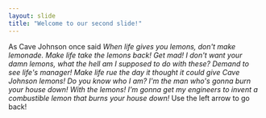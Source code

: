 ```yaml
---
layout: slide
title: "Welcome to our second slide!"
---
```

As Cave Johnson once said
*When life gives you lemons, don't make lemonade. Make life take the lemons back! Get mad! I don't want your damn lemons, what the hell am I supposed to do with these? Demand to see life's manager! Make life rue the day it thought it could give Cave Johnson lemons! Do you know who I am? I'm the man who's gonna burn your house down! With the lemons! I'm gonna get my engineers to invent a combustible lemon that burns your house down!*
Use the left arrow to go back!
